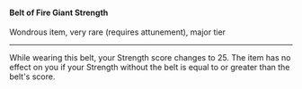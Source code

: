 #### Belt of Fire Giant Strength

Wondrous item, very rare (requires attunement), major tier

---

While wearing this belt, your Strength score changes to 25. The item has no effect on you if your Strength without the belt is equal to or greater than the belt's score.